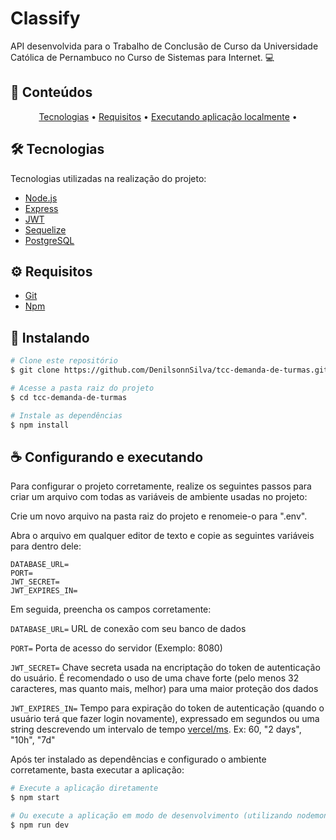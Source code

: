 # Classify

API desenvolvida para o Trabalho de Conclusão de Curso da Universidade Católica de Pernambuco no Curso de Sistemas para Internet. 💻

## 🧾 Conteúdos

<p align="center">
 <a href="#-Tecnologias">Tecnologias</a> • 
 <a href="#-Requisitos">Requisitos</a> • 
 <a href="#-Local">Executando aplicação localmente</a> • 
</p>

## 🛠 Tecnologias

Tecnologias utilizadas na realização do projeto:

- [Node.js](https://nodejs.org/pt-br/)
- [Express](https://expressjs.com/pt-br/)
- [JWT](https://jwt.io)
- [Sequelize](https://sequelize.org)
- [PostgreSQL](https://www.postgresql.org)

## ⚙ Requisitos

- [Git](https://git-scm.com/)
- [Npm](https://www.npmjs.com)

## 🚀 Instalando

```bash
# Clone este repositório
$ git clone https://github.com/DenilsonnSilva/tcc-demanda-de-turmas.git

# Acesse a pasta raiz do projeto
$ cd tcc-demanda-de-turmas

# Instale as dependências
$ npm install
```

## ☕ Configurando e executando

Para configurar o projeto corretamente, realize os seguintes passos para criar um arquivo com todas as variáveis de ambiente usadas no projeto:

Crie um novo arquivo na pasta raiz do projeto e renomeie-o para ".env".

Abra o arquivo em qualquer editor de texto e copie as seguintes variáveis para dentro dele:

```
DATABASE_URL=
PORT=
JWT_SECRET=
JWT_EXPIRES_IN=
```

Em seguida, preencha os campos corretamente:

<p><code>DATABASE_URL=</code> URL de conexão com seu banco de dados</p>
<p><code>PORT=</code> Porta de acesso do servidor (Exemplo: 8080)</p>
<p><code>JWT_SECRET=</code> Chave secreta usada na encriptação do token de autenticação do usuário. É recomendado o uso de uma chave forte (pelo menos 32 caracteres, mas quanto mais, melhor) para uma maior proteção dos dados</p>
<p><code>JWT_EXPIRES_IN=</code> Tempo para expiração do token de autenticação (quando o usuário terá que fazer login novamente), expressado em segundos ou uma string descrevendo um intervalo de tempo <a href="https://github.com/vercel/ms">vercel/ms</a>. Ex: 60, "2 days", "10h", "7d"</p>

Após ter instalado as dependências e configurado o ambiente corretamente, basta executar a aplicação:

```bash
# Execute a aplicação diretamente
$ npm start

# Ou execute a aplicação em modo de desenvolvimento (utilizando nodemon)
$ npm run dev
```
